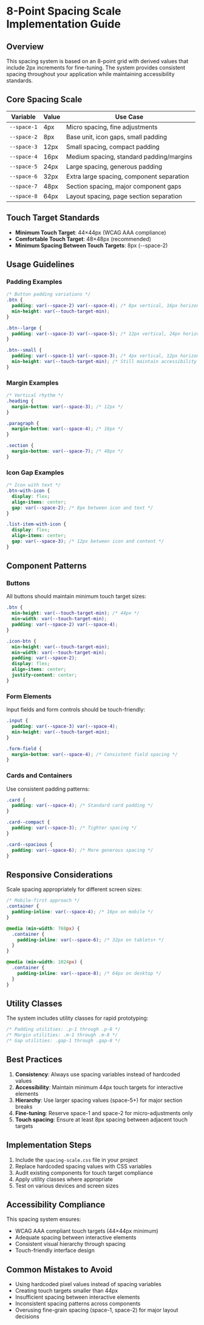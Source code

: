 # 8-Point Spacing Scale Implementation Guide

## Overview

This spacing system is based on an 8-point grid with derived values that include 2px increments for fine-tuning. The system provides consistent spacing throughout your application while maintaining accessibility standards.

## Core Spacing Scale

| Variable | Value | Use Case |
|----------|-------|----------|
| `--space-1` | 4px | Micro spacing, fine adjustments |
| `--space-2` | 8px | Base unit, icon gaps, small padding |
| `--space-3` | 12px | Small spacing, compact padding |
| `--space-4` | 16px | Medium spacing, standard padding/margins |
| `--space-5` | 24px | Large spacing, generous padding |
| `--space-6` | 32px | Extra large spacing, component separation |
| `--space-7` | 48px | Section spacing, major component gaps |
| `--space-8` | 64px | Layout spacing, page section separation |

## Touch Target Standards

- **Minimum Touch Target**: 44×44px (WCAG AAA compliance)
- **Comfortable Touch Target**: 48×48px (recommended)
- **Minimum Spacing Between Touch Targets**: 8px (--space-2)

## Usage Guidelines

### Padding Examples

```css
/* Button padding variations */
.btn {
  padding: var(--space-2) var(--space-4); /* 8px vertical, 16px horizontal */
  min-height: var(--touch-target-min);
}

.btn--large {
  padding: var(--space-3) var(--space-5); /* 12px vertical, 24px horizontal */
}

.btn--small {
  padding: var(--space-1) var(--space-3); /* 4px vertical, 12px horizontal */
  min-height: var(--touch-target-min); /* Still maintain accessibility */
}
```

### Margin Examples

```css
/* Vertical rhythm */
.heading {
  margin-bottom: var(--space-3); /* 12px */
}

.paragraph {
  margin-bottom: var(--space-4); /* 16px */
}

.section {
  margin-bottom: var(--space-7); /* 48px */
}
```

### Icon Gap Examples

```css
/* Icon with text */
.btn-with-icon {
  display: flex;
  align-items: center;
  gap: var(--space-2); /* 8px between icon and text */
}

.list-item-with-icon {
  display: flex;
  align-items: center;
  gap: var(--space-3); /* 12px between icon and content */
}
```

## Component Patterns

### Buttons

All buttons should maintain minimum touch target sizes:

```css
.btn {
  min-height: var(--touch-target-min); /* 44px */
  min-width: var(--touch-target-min);
  padding: var(--space-2) var(--space-4);
}

.icon-btn {
  min-height: var(--touch-target-min);
  min-width: var(--touch-target-min);
  padding: var(--space-2);
  display: flex;
  align-items: center;
  justify-content: center;
}
```

### Form Elements

Input fields and form controls should be touch-friendly:

```css
.input {
  padding: var(--space-3) var(--space-4);
  min-height: var(--touch-target-min);
}

.form-field {
  margin-bottom: var(--space-4); /* Consistent field spacing */
}
```

### Cards and Containers

Use consistent padding patterns:

```css
.card {
  padding: var(--space-4); /* Standard card padding */
}

.card--compact {
  padding: var(--space-3); /* Tighter spacing */
}

.card--spacious {
  padding: var(--space-6); /* More generous spacing */
}
```

## Responsive Considerations

Scale spacing appropriately for different screen sizes:

```css
/* Mobile-first approach */
.container {
  padding-inline: var(--space-4); /* 16px on mobile */
}

@media (min-width: 768px) {
  .container {
    padding-inline: var(--space-6); /* 32px on tablets+ */
  }
}

@media (min-width: 1024px) {
  .container {
    padding-inline: var(--space-8); /* 64px on desktop */
  }
}
```

## Utility Classes

The system includes utility classes for rapid prototyping:

```css
/* Padding utilities: .p-1 through .p-8 */
/* Margin utilities: .m-1 through .m-8 */
/* Gap utilities: .gap-1 through .gap-8 */
```

## Best Practices

1. **Consistency**: Always use spacing variables instead of hardcoded values
2. **Accessibility**: Maintain minimum 44px touch targets for interactive elements
3. **Hierarchy**: Use larger spacing values (space-5+) for major section breaks
4. **Fine-tuning**: Reserve space-1 and space-2 for micro-adjustments only
5. **Touch spacing**: Ensure at least 8px spacing between adjacent touch targets

## Implementation Steps

1. Include the `spacing-scale.css` file in your project
2. Replace hardcoded spacing values with CSS variables
3. Audit existing components for touch target compliance
4. Apply utility classes where appropriate
5. Test on various devices and screen sizes

## Accessibility Compliance

This spacing system ensures:
- WCAG AAA compliant touch targets (44×44px minimum)
- Adequate spacing between interactive elements
- Consistent visual hierarchy through spacing
- Touch-friendly interface design

## Common Mistakes to Avoid

- Using hardcoded pixel values instead of spacing variables
- Creating touch targets smaller than 44px
- Insufficient spacing between interactive elements
- Inconsistent spacing patterns across components
- Overusing fine-grain spacing (space-1, space-2) for major layout decisions
